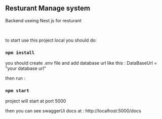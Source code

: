 ## Resturant Manage system

Backend useing Nest js for resturant

<br />

to start use this project local you should do:

### `npm install`

you should create .env file and add database url like this :
DataBaseUrl = "your database url"

then run :

### `npm start`

project will start at port 5000

then you can see swaggerUi docs at : http://localhost:5000/docs
